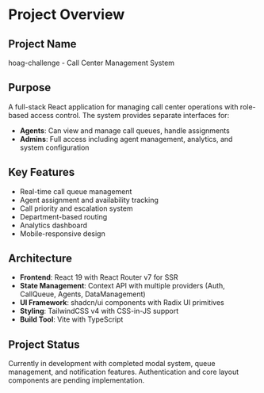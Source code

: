 # Project Overview

## Project Name
hoag-challenge - Call Center Management System

## Purpose
A full-stack React application for managing call center operations with role-based access control. The system provides separate interfaces for:
- **Agents**: Can view and manage call queues, handle assignments
- **Admins**: Full access including agent management, analytics, and system configuration

## Key Features
- Real-time call queue management
- Agent assignment and availability tracking
- Call priority and escalation system
- Department-based routing
- Analytics dashboard
- Mobile-responsive design

## Architecture
- **Frontend**: React 19 with React Router v7 for SSR
- **State Management**: Context API with multiple providers (Auth, CallQueue, Agents, DataManagement)
- **UI Framework**: shadcn/ui components with Radix UI primitives
- **Styling**: TailwindCSS v4 with CSS-in-JS support
- **Build Tool**: Vite with TypeScript

## Project Status
Currently in development with completed modal system, queue management, and notification features. Authentication and core layout components are pending implementation.